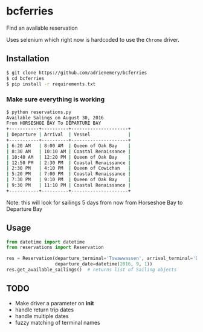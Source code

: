 # bcferries
Find an available reservation

Uses selenium which right now is hardcoded to use the `Chrome` driver.

## Installation
```bash
$ git clone https://github.com/adrienemery/bcferries
$ cd bcferries
$ pip install -r requirements.txt
```

### Make sure everything is working 
```bash
$ python reservations.py
Available Salings on August 30, 2016
From HORSESHOE BAY To DEPARTURE BAY
+-----------+----------+---------------------+
| Departure | Arrival  | Vessel              |
+-----------+----------+---------------------+
| 6:20 AM   | 8:00 AM  | Queen of Oak Bay    |
| 8:30 AM   | 10:10 AM | Coastal Renaissance |
| 10:40 AM  | 12:20 PM | Queen of Oak Bay    |
| 12:50 PM  | 2:30 PM  | Coastal Renaissance |
| 2:30 PM   | 4:10 PM  | Queen of Cowichan   |
| 5:20 PM   | 7:00 PM  | Coastal Renaissance |
| 7:30 PM   | 9:10 PM  | Queen of Oak Bay    |
| 9:30 PM   | 11:10 PM | Coastal Renaissance |
+-----------+----------+---------------------+
```
Note: this will look for sailings 5 days from now from Horseshoe Bay to Departure Bay

## Usage
```python
from datetime import datetime
from reservations import Reservation

res = Reservation(departure_terminal='Tswawwassen', arrival_terminal='Duke Point',
                  departure_date=datetime(2016, 9, 1))
res.get_available_sailings()  # returns list of Sailing objects
```


## TODO
- Make driver a parameter on __init__
- handle return trip dates
- handle multiple dates
- fuzzy matching of terminal names


